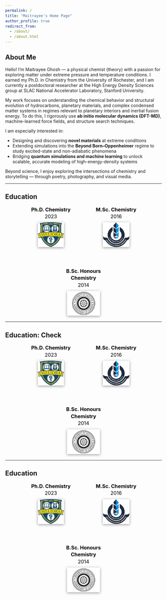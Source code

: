 ```yaml
---
permalink: /
title: "Maitrayee's Home Page"
author_profile: true
redirect_from: 
  - /about/
  - /about.html
---
```


## About Me

Hello! I’m Maitrayee Ghosh — a physical chemist (theory) with a passion for exploring matter under extreme pressure and temperature conditions. I earned my Ph.D. in Chemistry from the University of Rochester, and I am currently a postdoctoral researcher at the High Energy Density Sciences group at SLAC National Accelerator Laboratory, Stanford University.

My work focuses on understanding the chemical behavior and structural evolution of hydrocarbons, planetary materials, and complex condensed matter systems in regimes relevant to planetary interiors and inertial fusion energy. To do this, I rigorously use **ab initio molecular dynamics (DFT-MD)**, machine-learned force fields, and structure search techniques.

I am especially interested in:

- Designing and discovering **novel materials** at extreme conditions  
- Extending simulations into the **Beyond Born–Oppenheimer** regime to study excited-state and non-adiabatic phenomena  
- Bridging **quantum simulations and machine learning** to unlock scalable, accurate modeling of high-energy-density systems  

Beyond science, I enjoy exploring the intersections of chemistry and storytelling — through poetry, photography, and visual media.


---
## Education

<style>
/* 🌟 Logo shadow */
.edu-block img {
  filter: drop-shadow(0 2px 4px rgba(0, 0, 0, 0.4));
}

/* ✅ Default (light mode) text color */
.edu-block div {
  color: #111;
}

/* 🌙 Dark mode override */
@media (prefers-color-scheme: dark) {
  .edu-block div {
    color: #e0e0e0;
  }
}

/* 📱 Responsive adjustments (optional, for tighter phones) */
@media (max-width: 480px) {
  .edu-block div {
    font-size: 14px;
  }
  .edu-block img {
    height: 60px;
  }
}
</style>

<div class="edu-block" style="display: flex; justify-content: center; gap: 60px; align-items: center; flex-wrap: wrap; text-align: center; font-size: 16px; line-height: 1.4;">

  <div style="width: 150px; color: #111;">
    <div><strong>Ph.D. Chemistry</strong><br/>2023</div>
    <a href="https://www.rochester.edu/" target="_blank" rel="noopener noreferrer">
      <img src="/images/university-of-rochester-meliora-logo-77hw57i4ipxx7nhf-982191025.jpg" alt="University of Rochester logo" style="height: 80px; width: auto; margin-top: 8px;" />
    </a>
  </div>

  <div style="width: 150px; color: #111;">
    <div><strong>M.Sc. Chemistry</strong><br/>2016</div>
    <a href="https://www.iitbbs.ac.in/" target="_blank" rel="noopener noreferrer">
      <img src="/images/Indian_Institute_of_Technology_Bhubaneswar_Logo.svg-2329274961-2.png" alt="IIT Bhubaneswar logo" style="height: 80px; width: auto; margin-top: 8px;" />
    </a>
  </div>

  <div style="width: 150px; color: #111;">
    <div><strong>B.Sc. Honours Chemistry</strong><br/>2014</div>
    <a href="https://www.caluniv.ac.in/" target="_blank" rel="noopener noreferrer">
      <img src="/images/calcuttauniversity-22-1513918288-1778712801.jpg" alt="University of Calcutta logo" style="height: 80px; width: auto; margin-top: 8px;" />
    </a>
  </div>

</div>

--- 

## Education: Check

<style>
.edu-block img {
  filter: drop-shadow(0 2px 4px rgba(0,0,0,0.4));
}

/* Ensure readable text color in both themes */
.edu-block div {
  color: black;
}

@media (prefers-color-scheme: dark) {
  .edu-block div {
    color: #e0e0e0;
  }
}

/* Mobile font tweak (optional) */
@media (max-width: 480px) {
  .edu-block div {
    font-size: 14px;
  }
}
</style>

<div class="edu-block" style="display: flex; justify-content: center; gap: 60px; align-items: center; flex-wrap: wrap; text-align: center; font-size: 16px; line-height: 1.4;">

  <div style="width: 150px;">
    <div><strong>Ph.D. Chemistry</strong><br/>2023</div>
    <a href="https://www.rochester.edu/" target="_blank" rel="noopener noreferrer">
      <img src="/images/university-of-rochester-meliora-logo-77hw57i4ipxx7nhf-982191025.jpg" alt="University of Rochester logo" style="height: 80px; width: auto; margin-top: 8px;" />
    </a>
  </div>

  <div style="width: 150px;">
    <div><strong>M.Sc. Chemistry</strong><br/>2016</div>
    <a href="https://www.iitbbs.ac.in/" target="_blank" rel="noopener noreferrer">
      <img src="/images/Indian_Institute_of_Technology_Bhubaneswar_Logo.svg-2329274961-2.png" alt="IIT Bhubaneswar logo" style="height: 80px; width: auto; margin-top: 8px;" />
    </a>
  </div>

  <div style="width: 150px;">
    <div><strong>B.Sc. Honours Chemistry</strong><br/>2014</div>
    <a href="https://www.caluniv.ac.in/" target="_blank" rel="noopener noreferrer">
      <img src="/images/calcuttauniversity-22-1513918288-1778712801.jpg" alt="University of Calcutta logo" style="height: 80px; width: auto; margin-top: 8px;" />
    </a>
  </div>

</div>



---
## Education

<style>
.edu-block img {
  filter: drop-shadow(0 2px 4px rgba(0,0,0,0.4));
}
@media (prefers-color-scheme: dark) {
  .edu-block div {
    color: #e0e0e0;
  }
}
</style>

<div class="edu-block" style="display: flex; justify-content: center; gap: 60px; align-items: center; flex-wrap: wrap; text-align: center; font-size: 16px; line-height: 1.4;">

  <div style="width: 150px;">
    <div><strong>Ph.D. Chemistry</strong><br/>2023</div>
    <a href="https://www.rochester.edu/" target="_blank" rel="noopener noreferrer">
      <img src="images/university-of-rochester-meliora-logo-77hw57i4ipxx7nhf-982191025.jpg" alt="University of Rochester logo" style="height: 80px; width: auto; margin-top: 8px;" />
    </a>
  </div>

  <div style="width: 150px;">
    <div><strong>M.Sc. Chemistry</strong><br/>2016</div>
    <a href="https://www.iitbbs.ac.in/" target="_blank" rel="noopener noreferrer">
      <img src="images/Indian_Institute_of_Technology_Bhubaneswar_Logo.svg-2329274961-2.png" alt="IIT Kolkata logo" style="height: 80px; width: auto; margin-top: 8px;" />
    </a>
  </div>

  <div style="width: 150px;">
    <div><strong>B.Sc. Honours Chemistry </strong><br/>2014</div>
    <a href="https://www.caluniv.ac.in/" target="_blank" rel="noopener noreferrer">
      <img src="images/calcuttauniversity-22-1513918288-1778712801.jpg" alt="University of Calcutta logo" style="height: 80px; width: auto; margin-top: 8px;" />
    </a>
  </div>

</div>

